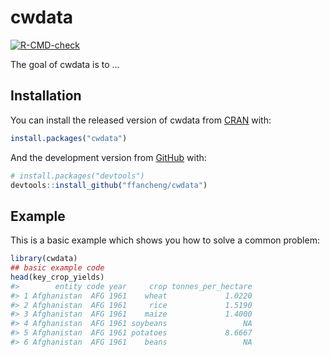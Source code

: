 
<!-- README.md is generated from README.Rmd. Please edit that file -->

# cwdata

<!-- badges: start -->

[![R-CMD-check](https://github.com/ffancheng/cwdata/workflows/R-CMD-check/badge.svg)](https://github.com/ffancheng/cwdata/actions)
<!-- badges: end -->

The goal of cwdata is to …

## Installation

You can install the released version of cwdata from
[CRAN](https://CRAN.R-project.org) with:

``` r
install.packages("cwdata")
```

And the development version from [GitHub](https://github.com/) with:

``` r
# install.packages("devtools")
devtools::install_github("ffancheng/cwdata")
```

## Example

This is a basic example which shows you how to solve a common problem:

``` r
library(cwdata)
## basic example code
head(key_crop_yields)
#>        entity code year     crop tonnes_per_hectare
#> 1 Afghanistan  AFG 1961    wheat             1.0220
#> 2 Afghanistan  AFG 1961     rice             1.5190
#> 3 Afghanistan  AFG 1961    maize             1.4000
#> 4 Afghanistan  AFG 1961 soybeans                 NA
#> 5 Afghanistan  AFG 1961 potatoes             8.6667
#> 6 Afghanistan  AFG 1961    beans                 NA
```
